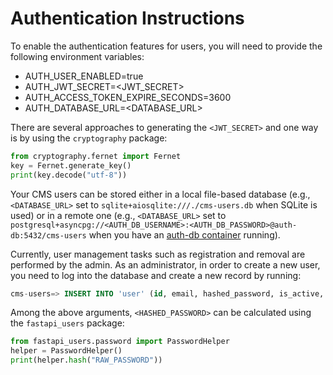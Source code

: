 # Authentication Instructions

To enable the authentication features for users, you will need to provide the following environment variables:

* AUTH_USER_ENABLED=true
* AUTH_JWT_SECRET=<JWT_SECRET>
* AUTH_ACCESS_TOKEN_EXPIRE_SECONDS=3600
* AUTH_DATABASE_URL=<DATABASE_URL>

There are several approaches to generating the `<JWT_SECRET>` and one way is by using the `cryptography` package:
```python
from cryptography.fernet import Fernet
key = Fernet.generate_key()
print(key.decode("utf-8"))
```

Your CMS users can be stored either in a local file-based database (e.g., `<DATABASE_URL>` set to `sqlite+aiosqlite:///./cms-users.db` when SQLite is used) or in a remote one (e.g., `<DATABASE_URL>` set to `postgresql+asyncpg://<AUTH_DB_USERNAME>:<AUTH_DB_PASSWORD>@auth-db:5432/cms-users` when you have an [auth-db container](./../../docker-compose-auth.yml) running).

Currently, user management tasks such as registration and removal are performed by the admin. As an administrator, in order to create a new user, you need to log into the database and create a new record by running:
```sql
cms-users=> INSERT INTO 'user' (id, email, hashed_password, is_active, is_superuser, is_verified) VALUES ('<UUID>', '<EMAIL>', '<HASHED_PASSWORD>', true, false, true)
```

Among the above arguments, `<HASHED_PASSWORD>` can be calculated using the `fastapi_users` package:
```python
from fastapi_users.password import PasswordHelper
helper = PasswordHelper()
print(helper.hash("RAW_PASSWORD"))
```